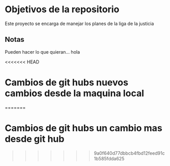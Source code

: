 # Objetivos de la repositorio

Este proyecto se encarga de manejar los planes de la liga de la justicia


## Notas
Pueden hacer lo que quieran...
hola

<<<<<<< HEAD
# Cambios de git hubs nuevos cambios desde la maquina local
=======
# Cambios de git hubs un cambio mas desde git hub 
>>>>>>> 9a0f640d77dbbcb4fbd12feed91c1b585fdda625
